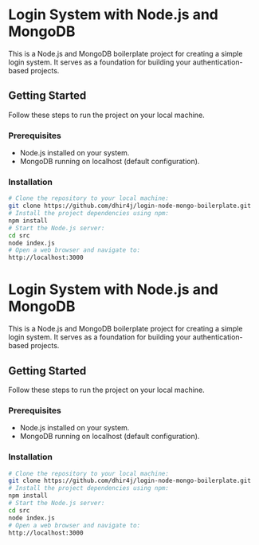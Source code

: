 # Login System with Node.js and MongoDB

This is a Node.js and MongoDB boilerplate project for creating a simple login system. It serves as a foundation for building your authentication-based projects.

## Getting Started

Follow these steps to run the project on your local machine.

### Prerequisites

- Node.js installed on your system.
- MongoDB running on localhost (default configuration).

### Installation

```bash
# Clone the repository to your local machine:
git clone https://github.com/dhir4j/login-node-mongo-boilerplate.git
# Install the project dependencies using npm:
npm install
# Start the Node.js server:
cd src
node index.js
# Open a web browser and navigate to:
http://localhost:3000
```
# Login System with Node.js and MongoDB

This is a Node.js and MongoDB boilerplate project for creating a simple login system. It serves as a foundation for building your authentication-based projects.

## Getting Started

Follow these steps to run the project on your local machine.

### Prerequisites

- Node.js installed on your system.
- MongoDB running on localhost (default configuration).

### Installation

```bash
# Clone the repository to your local machine:
git clone https://github.com/dhir4j/login-node-mongo-boilerplate.git
# Install the project dependencies using npm:
npm install
# Start the Node.js server:
cd src
node index.js
# Open a web browser and navigate to:
http://localhost:3000
```
